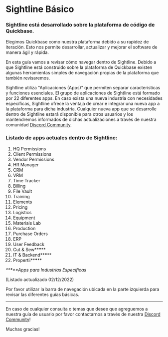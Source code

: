 # Sightline Básico
### Sightline está desarrollado sobre la plataforma de código de Quickbase.
Elegimos Quickbase como nuestra plataforma debido a su rapidez de iteración. Esto nos permite desarrollar, actualizar y mejorar el software de manera ágil y rápida.

En esta guía vamos a revisar cómo navegar dentro de Sightline. Debido a que Sightline está construido sobre la plataforma de Quickbase existen algunas herramientas simples de navegación propias de la plataforma que también revisaremos.

Sightline utiliza "Aplicaciones (Apps)" que permiten separar características y funciones esenciales. El grupo de aplicaciones de Sightline está formado por 22 diferentes apps. En caso exista una nueva industria con necesidades específicas, Sightline ofrece la ventaja de crear e integrar una nueva app a la plataforma para dicha industria. Cualquier nueva app que se desarrolle dentro de Sightline estará disponible para otros usuarios y los mantendremos informados de dichas actualizaciones a través de nuestra comunidad [Discord Community](https://discord.gg/zNCZnKNXEv).

### Listado de apps actuales dentro de Sightline:

1. HQ Permissions
2. Client Permissions
3. Vendor Permissions
4. HR Manager
5. CRM
6. VRM
7. Time Tracker
8. Billing
9. File Vault
10. Training
11. Elements
12. Pricing
13. Logistics
14. Equipment
15. Materials Lab
16. Production
17. Purchase Orders
18. ERP
19. User Feedback
20. Cut & Sew**__*__**
21. IT & Backend**__*__**
22. Propertii**__*__**

_**__*__**Apps para Industrias Específicas_

(Listado actualizado 02/12/2022)

Por favor utilizar la barra de navegación ubicada en la parte izquierda para revisar las diferentes guías básicas.

---

En caso de cualquier consulta o temas que desee que agreguemos a nuestra guía de usuario por favor contactarnos a través de nuestra [Discord Community](https://discord.gg/zNCZnKNXEv)!

Muchas gracias!